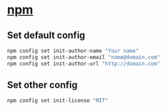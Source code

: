 # [npm](npmjs.com)

## Set default config

``` bash
npm config set init-author-name "Your name"
npm config set init-author-email "name@domain.com"
npm config set init-author-url "http://domain.com"
```

## Set other config

``` bash
npm config set init-license "MIT"
```
